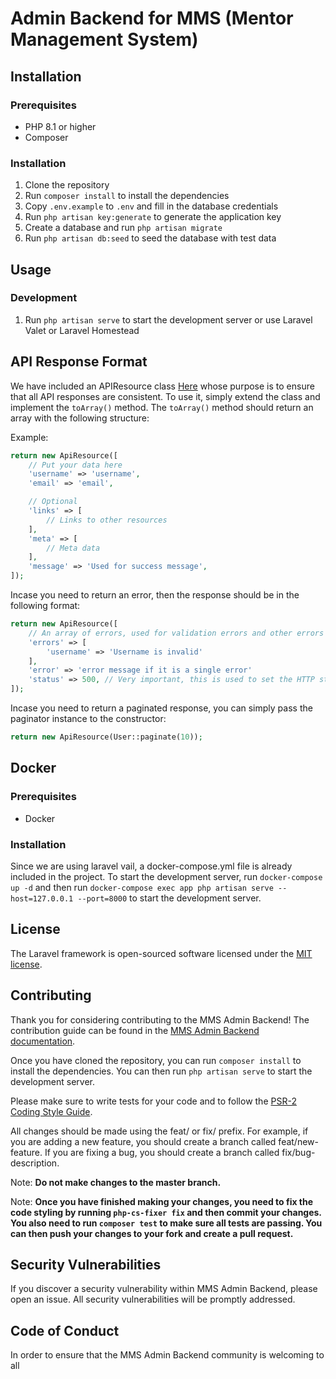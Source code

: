 # Admin Backend for MMS (Mentor Management System)

## Installation

### Prerequisites

*  PHP 8.1 or higher
*  Composer

### Installation

1.  Clone the repository
2.  Run `composer install` to install the dependencies
3.  Copy `.env.example` to `.env` and fill in the database credentials
4.  Run `php artisan key:generate` to generate the application key
5.  Create a database and run `php artisan migrate`
6.  Run `php artisan db:seed` to seed the database with test data

## Usage

### Development

1.  Run `php artisan serve` to start the development server or use Laravel Valet or Laravel Homestead

## API Response Format

We have included an APIResource class [Here](app/Http/Resources/ApiResource.php) whose purpose is to ensure that all API responses are consistent. To use it, simply extend the class and implement the `toArray()` method. The `toArray()` method should return an array with the following structure:

Example:

```php
return new ApiResource([
    // Put your data here
    'username' => 'username',
    'email' => 'email',

    // Optional
    'links' => [
        // Links to other resources
    ],
    'meta' => [
        // Meta data
    ],
    'message' => 'Used for success message',
]);
```

Incase you need to return an error, then the response should be in the following format:

```php
return new ApiResource([
    // An array of errors, used for validation errors and other errors
    'errors' => [
        'username' => 'Username is invalid'
    ],
    'error' => 'error message if it is a single error'
    'status' => 500, // Very important, this is used to set the HTTP status code
]);
```

Incase you need to return a paginated response, you can simply pass the paginator instance to the constructor:

```php
return new ApiResource(User::paginate(10));
```

## Docker

### Prerequisites

*   Docker

### Installation

Since we are using laravel vail, a docker-compose.yml file is already included in the project. To start the development server, run `docker-compose up -d` and then run `docker-compose exec app php artisan serve --host=127.0.0.1 --port=8000` to start the development server.

## License

The Laravel framework is open-sourced software licensed under the [MIT license](https://opensource.org/licenses/MIT).

## Contributing

Thank you for considering contributing to the MMS Admin Backend! The contribution guide can be found in the [MMS Admin Backend documentation](../../README.md).

Once you have cloned the repository, you can run `composer install` to install the dependencies. You can then run `php artisan serve` to start the development server.

Please make sure to write tests for your code and to follow the [PSR-2 Coding Style Guide](https://www.php-fig.org/psr/psr-2/).

All changes should be made using the feat/ or fix/ prefix. For example, if you are adding a new feature, you should create a branch called feat/new-feature. If you are fixing a bug, you should create a branch called fix/bug-description.

Note: **Do not make changes to the master branch.**

Note: **Once you have finished making your changes, you need to fix the code styling by running `php-cs-fixer fix` and then commit your changes. You also need to run `composer test` to make sure all tests are passing. You can then push your changes to your fork and create a pull request.**

## Security Vulnerabilities

If you discover a security vulnerability within MMS Admin Backend, please open an issue. All security vulnerabilities will be promptly addressed.

## Code of Conduct

In order to ensure that the MMS Admin Backend community is welcoming to all
